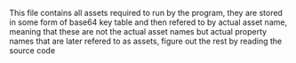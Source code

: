 This file contains all assets required to run by the program, they are stored in some form of base64 key table and then
refered to by actual asset name, meaning that these are not the actual asset names but actual property names that
are later refered to as assets, figure out the rest by reading the source code
